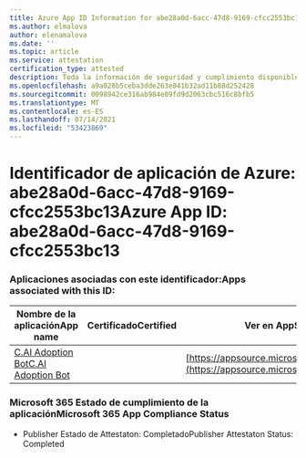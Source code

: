 ```yaml
---
title: Azure App ID Information for abe28a0d-6acc-47d8-9169-cfcc2553bc13
ms.author: elmalova
author: elenamalova
ms.date: ''
ms.topic: article
ms.service: attestation
certification_type: attested
description: Toda la información de seguridad y cumplimiento disponible para abe28a0d-6acc-47d8-9169-cfcc2553bc13.
ms.openlocfilehash: a9a028b5ceba3dde263e041b32ad11b88d252428
ms.sourcegitcommit: 0098942ce316ab984e09fd9d2063cbc516c8bfb5
ms.translationtype: MT
ms.contentlocale: es-ES
ms.lasthandoff: 07/14/2021
ms.locfileid: "53423869"
---
```

# <a name="azure-app-id-abe28a0d-6acc-47d8-9169-cfcc2553bc13"></a><span data-ttu-id="44ad4-103">Identificador de aplicación de Azure: abe28a0d-6acc-47d8-9169-cfcc2553bc13</span><span class="sxs-lookup"><span data-stu-id="44ad4-103">Azure App ID: abe28a0d-6acc-47d8-9169-cfcc2553bc13</span></span>


### <a name="apps-associated-with-this-id"></a><span data-ttu-id="44ad4-104">Aplicaciones asociadas con este identificador:</span><span class="sxs-lookup"><span data-stu-id="44ad4-104">Apps associated with this ID:</span></span>
| <span data-ttu-id="44ad4-105">**Nombre de la aplicación**</span><span class="sxs-lookup"><span data-stu-id="44ad4-105">**App name**</span></span> | <span data-ttu-id="44ad4-106">**Certificado**</span><span class="sxs-lookup"><span data-stu-id="44ad4-106">**Certified**</span></span> | <span data-ttu-id="44ad4-107">**Ver en AppSource**</span><span class="sxs-lookup"><span data-stu-id="44ad4-107">**View in AppSource**</span></span> |
|-|-|-|
| [<span data-ttu-id="44ad4-108">C.AI Adoption Bot</span><span class="sxs-lookup"><span data-stu-id="44ad4-108">C.AI Adoption Bot</span></span>](https://docs.microsoft.com/en-us/microsoft-365-app-certification/forward/WA200002633) |  | [https://appsource.microsoft.com/product/office/WA200002633](https://appsource.microsoft.com/product/office/WA200002633) |

### <a name="microsoft-365-app-compliance-status"></a><span data-ttu-id="44ad4-109">Microsoft 365 Estado de cumplimiento de la aplicación</span><span class="sxs-lookup"><span data-stu-id="44ad4-109">Microsoft 365 App Compliance Status</span></span>
- <span data-ttu-id="44ad4-110">Publisher Estado de Attestaton: Completado</span><span class="sxs-lookup"><span data-stu-id="44ad4-110">Publisher Attestaton Status: Completed</span></span>
